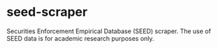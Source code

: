 # seed-scraper
Securities Enforcement Empirical Database (SEED) scraper. The use of SEED data is for academic research purposes only.
